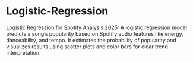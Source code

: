 # Logistic-Regression
Logistic Regression for Spotify Analysis 2025: A logistic regression model predicts a song’s popularity based on Spotify audio features like energy, danceability, and tempo. It estimates the probability of popularity and visualizes results using scatter plots and color bars for clear trend interpretation.

